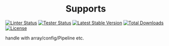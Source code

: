 <h1 align="center">Supports</h1>

[![Linter Status](https://github.com/yansongda/supports/workflows/Coding%20Style/badge.svg)](https://github.com/yansongda/supports/actions) 
[![Tester Status](https://github.com/yansongda/supports/workflows/Tester/badge.svg)](https://github.com/yansongda/supports/actions) 
[![Latest Stable Version](https://poser.pugx.org/yansongda/supports/v/stable)](https://packagist.org/packages/yansongda/supports)
[![Total Downloads](https://poser.pugx.org/yansongda/supports/downloads)](https://packagist.org/packages/yansongda/supports)
[![License](https://poser.pugx.org/yansongda/supports/license)](https://packagist.org/packages/yansongda/supports)


handle with array/config/Pipeline etc.

